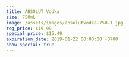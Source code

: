 ```yaml
---
title: ABSOLUT Vodka
size: 750mL
image: /assets/images/absolutvodka-750-1.jpg
reg_price: $19.99
special_price: $15.49
expiration_date: 2019-01-22 00:00:00 -0700
show_special: true
---
```


